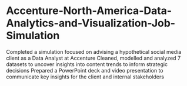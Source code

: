 # Accenture-North-America-Data-Analytics-and-Visualization-Job-Simulation
Completed a simulation focused on advising a hypothetical social media client as a Data Analyst at Accenture Cleaned, modelled and analyzed 7 datasets to uncover insights into content trends to inform strategic decisions Prepared a PowerPoint deck and video presentation to communicate key insights for the client and internal stakeholders
